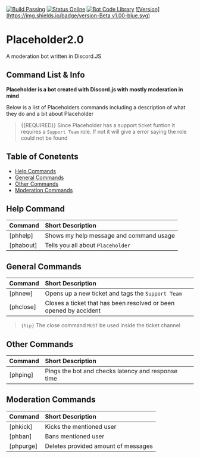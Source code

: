 [![Build Passing](https://img.shields.io/badge/build-Passing%20-green.svg?style=flat)](https://github.com/GrimDesignsFiveM/NinjaBot2.0/) [![Status Online](https://img.shields.io/badge/status-Online%20-brightgreen.svg?style=flat)](https://github.com/GrimDesignsFiveM/NinjaBot2.0/) [![Bot Code Library](https://img.shields.io/badge/code-discord.js-yellowgreen.svg)](https://discord.js.org/#/) [![Version](https://img.shields.io/badge/version-Beta v1.00-blue.svg)](https://github.com/GrimDesignsFiveM/NinjaBot2.0/)
# Placeholder2.0
A moderation bot written in Discord.JS


##  Command List & Info
**Placeholder is a bot created with Discord.js with mostly moderation in mind**

Below is a list of Placeholders commands including a description of what they do and a bit about Placeholder

>{{REQUIRED}} Since Placeholder has a support ticket funtion it requires a `Support Team` role. If not it will give a error saying the role could not be found

## Table of Conetents
- [Help Commands](#help)
- [General Commands](#generalcommands)
- [Other Commands](#othercommands)
- [Moderation Commands](#moderationcommands)

<a name="help"></a>
## Help Command

| Command           | Short Description      |
| ----------------- |:---------------------- |
| [phhelp]  | Shows my help message and command usage |
| [phabout] | Tells you all about `Placeholder`  |


<a name="generalcommands"></a>
## General Commands

| Command | Short Description |
| ------- |:----------------- |
| [phnew] | Opens up a new ticket and tags the `Support Team` |
| [phclose] | Closes a ticket that has been resolved or been opened by accident |

> `{tip}` The close command `MUST` be used inside the ticket channel

<a name="othercommands"></a>
## Other Commands

| Command | Short Description |
| ------- |:----------------- |
|[phping] | Pings the bot and checks latency and response time |

<a name="moderationcommands"></a>
## Moderation Commands
         
| Command | Short Description |
| ------- |:----------------- |
|[phkick] | Kicks the mentioned user |
|[phban]  | Bans mentioned user |
|[phpurge]| Deletes provided amount of messages |
